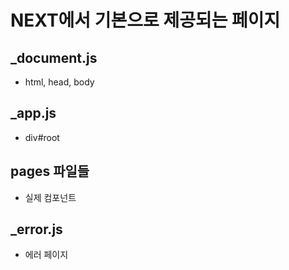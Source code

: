 # NEXT에서 기본으로 제공되는 페이지

## \_document.js

- html, head, body

## \_app.js

- div#root

## pages 파일들

- 실제 컴포넌트

## \_error.js

- 에러 페이지
